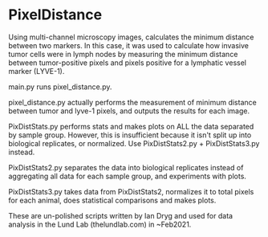 # PixelDistance
Using multi-channel microscopy images, calculates the minimum distance between two markers. In this case, it was used to calculate how invasive tumor cells were in lymph nodes by measuring the minimum distance between tumor-positive pixels and pixels positive for a lymphatic vessel marker (LYVE-1).

main.py runs pixel_distance.py. 

pixel_distance.py actually performs the measurement of minimum distance between tumor and lyve-1 pixels, and outputs the results for each image.

PixDistStats.py performs stats and makes plots on ALL the data separated by sample group. However, this is insufficient because it isn't split up into biological replicates, or normalized. Use PixDistStats2.py + PixDistStats3.py instead. 

PixDistStats2.py separates the data into biological replicates instead of aggregating all data for each sample group, and experiments with plots.

PixDistStats3.py takes data from PixDistStats2, normalizes it to total pixels for each animal, does statistical comparisons and makes plots.

These are un-polished scripts written by Ian Dryg and used for data analysis in the Lund Lab (thelundlab.com) in ~Feb2021. 
